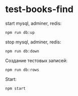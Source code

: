 # test-books-find 


start mysql, adminer, redis:
```
npm run db:up 
```


stop mysql, adminer, redis:
```
npm run db:down
```


Создание тестовых записей:
```
npm run db:rows
```

Start:
```
npm start
```